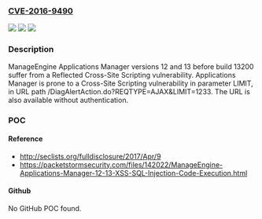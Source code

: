 ### [CVE-2016-9490](https://cve.mitre.org/cgi-bin/cvename.cgi?name=CVE-2016-9490)
![](https://img.shields.io/static/v1?label=Product&message=Applications%20Manager&color=blue)
![](https://img.shields.io/static/v1?label=Version&message=1212%20&color=brighgreen)
![](https://img.shields.io/static/v1?label=Vulnerability&message=CWE-79%3A%20Improper%20Neutralization%20of%20Input%20During%20Web%20Page%20Generation%20('Cross-site%20Scripting')&color=brighgreen)

### Description

ManageEngine Applications Manager versions 12 and 13 before build 13200 suffer from a Reflected Cross-Site Scripting vulnerability. Applications Manager is prone to a Cross-Site Scripting vulnerability in parameter LIMIT, in URL path /DiagAlertAction.do?REQTYPE=AJAX&LIMIT=1233. The URL is also available without authentication.

### POC

#### Reference
- http://seclists.org/fulldisclosure/2017/Apr/9
- https://packetstormsecurity.com/files/142022/ManageEngine-Applications-Manager-12-13-XSS-SQL-Injection-Code-Execution.html

#### Github
No GitHub POC found.

